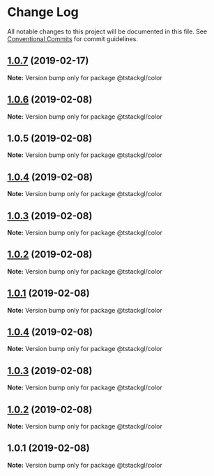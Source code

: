 # Change Log

All notable changes to this project will be documented in this file.
See [Conventional Commits](https://conventionalcommits.org) for commit guidelines.

## [1.0.7](https://github.com/nkint/tstackgl/compare/@tstackgl/color@1.0.6...@tstackgl/color@1.0.7) (2019-02-17)

**Note:** Version bump only for package @tstackgl/color





## [1.0.6](https://github.com/nkint/tstackgl/compare/@tstackgl/color@1.0.5...@tstackgl/color@1.0.6) (2019-02-08)

**Note:** Version bump only for package @tstackgl/color





## 1.0.5 (2019-02-08)

**Note:** Version bump only for package @tstackgl/color





## [1.0.4](https://github.com/nkint/tstackgl/compare/@tstackgl/color@1.0.4...@tstackgl/color@1.0.4) (2019-02-08)

**Note:** Version bump only for package @tstackgl/color





## [1.0.3](https://github.com/nkint/tstackgl/compare/@tstackgl/color@1.0.4...@tstackgl/color@1.0.3) (2019-02-08)

**Note:** Version bump only for package @tstackgl/color





## [1.0.2](https://github.com/nkint/tstackgl/compare/@tstackgl/color@1.0.4...@tstackgl/color@1.0.2) (2019-02-08)

**Note:** Version bump only for package @tstackgl/color





## [1.0.1](https://github.com/nkint/tstackgl/compare/@tstackgl/color@1.0.4...@tstackgl/color@1.0.1) (2019-02-08)

**Note:** Version bump only for package @tstackgl/color





## [1.0.4](https://github.com/nkint/tstackgl/compare/@tstackgl/color@1.0.3...@tstackgl/color@1.0.4) (2019-02-08)

**Note:** Version bump only for package @tstackgl/color





## [1.0.3](https://github.com/nkint/tstackgl/compare/@tstackgl/color@1.0.2...@tstackgl/color@1.0.3) (2019-02-08)

**Note:** Version bump only for package @tstackgl/color





## [1.0.2](https://github.com/nkint/tstackgl/compare/@tstackgl/color@1.0.1...@tstackgl/color@1.0.2) (2019-02-08)

**Note:** Version bump only for package @tstackgl/color





## 1.0.1 (2019-02-08)

**Note:** Version bump only for package @tstackgl/color
